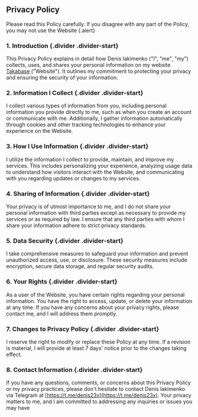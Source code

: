 ## Privacy Policy

Please read this Policy carefully. If you disagree with any part of the Policy, you may not use the Website {.alert}

### 1. Introduction {.divider .divider-start}

This Privacy Policy explains in detail how Denis Iakimenko ("I", "me", "my") collects, uses, and shares your personal information on my website [Takabase](https://takabase.com) ("Website"). It outlines my commitment to protecting your privacy and ensuring the security of your information.

### 2. Information I Collect {.divider .divider-start}

I collect various types of information from you, including personal information you provide directly to me, such as when you create an account or communicate with me. Additionally, I gather information automatically through cookies and other tracking technologies to enhance your experience on the Website.

### 3. How I Use Information {.divider .divider-start}

I utilize the information I collect to provide, maintain, and improve my services. This includes personalizing your experience, analyzing usage data to understand how visitors interact with the Website, and communicating with you regarding updates or changes to my services.

### 4. Sharing of Information {.divider .divider-start}

Your privacy is of utmost importance to me, and I do not share your personal information with third parties except as necessary to provide my services or as required by law. I ensure that any third parties with whom I share your information adhere to strict privacy standards.

### 5. Data Security {.divider .divider-start}

I take comprehensive measures to safeguard your information and prevent unauthorized access, use, or disclosure. These security measures include encryption, secure data storage, and regular security audits.

### 6. Your Rights {.divider .divider-start}

As a user of the Website, you have certain rights regarding your personal information. You have the right to access, update, or delete your information at any time. If you have any concerns about your privacy rights, please contact me, and I will address them promptly.

### 7. Changes to Privacy Policy {.divider .divider-start}

I reserve the right to modify or replace these Policy at any time. If a revision is material, I will provide at least 7 days' notice prior to the changes taking effect.

### 8. Contact Information {.divider .divider-start}

If you have any questions, comments, or concerns about this Privacy Policy or my privacy practices, please don't hesitate to contact Denis Iakimenko via Telegram at [https://t.me/denis23x](https://t.me/denis23x). Your privacy matters to me, and I am committed to addressing any inquiries or issues you may have
